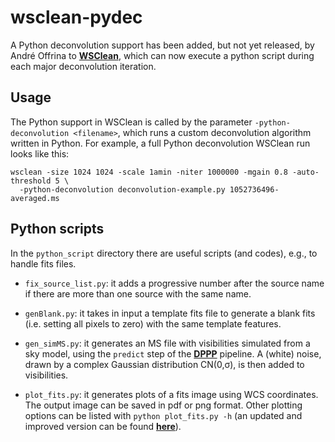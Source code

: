 # wsclean-pydec
A Python deconvolution support has been added, but not yet released, by André Offrina to __[WSClean](https://gitlab.com/aroffringa/wsclean)__, which can now execute a python script during each major deconvolution iteration.

## Usage
The Python support in WSClean is called by the parameter `-python-deconvolution <filename>`, 
which runs a custom deconvolution algorithm written in Python.
For example, a full Python deconvolution WSClean run looks like this:
```
wsclean -size 1024 1024 -scale 1amin -niter 1000000 -mgain 0.8 -auto-threshold 5 \
  -python-deconvolution deconvolution-example.py 1052736496-averaged.ms
```

## Python scripts
In the `python_script` directory there are useful scripts (and codes), e.g., to handle fits files.

-  `fix_source_list.py`: it adds a progressive number after the source name if there are more than one source with the same name.

-  `genBlank.py`: it takes in input a template fits file to generate a blank fits (i.e. setting all pixels to zero) with the same template features.

- `gen_simMS.py`: it generates an MS file with visibilities simulated from a sky model, using the `predict` step of the __[DPPP](https://www.astron.nl/citt/DP3/#)__ pipeline. A (white) noise, drawn by a complex Gaussian distribution CN(0,&sigma;), is then added to visibilities. 

-  `plot_fits.py`: it generates plots of a fits image using WCS coordinates. The output image can be saved in pdf or png format. Other plotting
options can be listed with `python plot_fits.py -h` (an updated and improved version can be found __[here](https://github.com/ececcotti/astro-pysEC)__).

